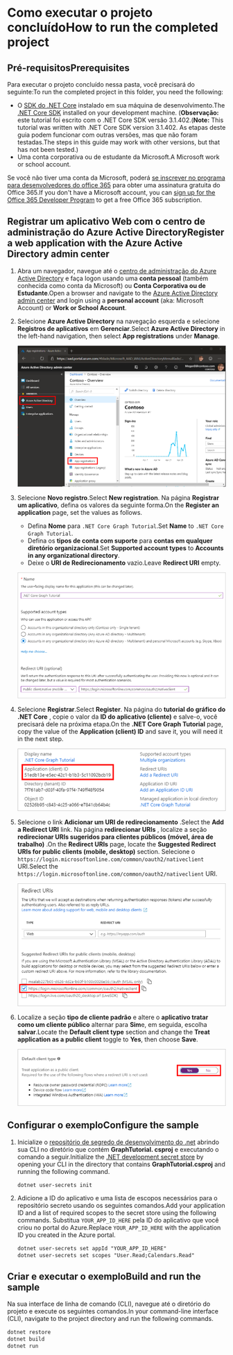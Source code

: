 # <a name="how-to-run-the-completed-project"></a><span data-ttu-id="98794-101">Como executar o projeto concluído</span><span class="sxs-lookup"><span data-stu-id="98794-101">How to run the completed project</span></span>

## <a name="prerequisites"></a><span data-ttu-id="98794-102">Pré-requisitos</span><span class="sxs-lookup"><span data-stu-id="98794-102">Prerequisites</span></span>

<span data-ttu-id="98794-103">Para executar o projeto concluído nessa pasta, você precisará do seguinte:</span><span class="sxs-lookup"><span data-stu-id="98794-103">To run the completed project in this folder, you need the following:</span></span>

- <span data-ttu-id="98794-104">O [SDK do .NET Core](https://dotnet.microsoft.com/download) instalado em sua máquina de desenvolvimento.</span><span class="sxs-lookup"><span data-stu-id="98794-104">The [.NET Core SDK](https://dotnet.microsoft.com/download) installed on your development machine.</span></span> <span data-ttu-id="98794-105">(**Observação:** este tutorial foi escrito com o .NET Core SDK versão 3.1.402.</span><span class="sxs-lookup"><span data-stu-id="98794-105">(**Note:** This tutorial was written with .NET Core SDK version 3.1.402.</span></span> <span data-ttu-id="98794-106">As etapas deste guia podem funcionar com outras versões, mas que não foram testadas.</span><span class="sxs-lookup"><span data-stu-id="98794-106">The steps in this guide may work with other versions, but that has not been tested.)</span></span>
- <span data-ttu-id="98794-107">Uma conta corporativa ou de estudante da Microsoft.</span><span class="sxs-lookup"><span data-stu-id="98794-107">A Microsoft work or school account.</span></span>

<span data-ttu-id="98794-108">Se você não tiver uma conta da Microsoft, poderá [se inscrever no programa para desenvolvedores do office 365](https://developer.microsoft.com/office/dev-program) para obter uma assinatura gratuita do Office 365.</span><span class="sxs-lookup"><span data-stu-id="98794-108">If you don't have a Microsoft account, you can [sign up for the Office 365 Developer Program](https://developer.microsoft.com/office/dev-program) to get a free Office 365 subscription.</span></span>

## <a name="register-a-web-application-with-the-azure-active-directory-admin-center"></a><span data-ttu-id="98794-109">Registrar um aplicativo Web com o centro de administração do Azure Active Directory</span><span class="sxs-lookup"><span data-stu-id="98794-109">Register a web application with the Azure Active Directory admin center</span></span>

1. <span data-ttu-id="98794-110">Abra um navegador, navegue até o [centro de administração do Azure Active Directory](https://aad.portal.azure.com) e faça logon usando uma **conta pessoal** (também conhecida como conta da Microsoft) ou **Conta Corporativa ou de Estudante**.</span><span class="sxs-lookup"><span data-stu-id="98794-110">Open a browser and navigate to the [Azure Active Directory admin center](https://aad.portal.azure.com) and login using a **personal account** (aka: Microsoft Account) or **Work or School Account**.</span></span>

1. <span data-ttu-id="98794-111">Selecione **Azure Active Directory** na navegação esquerda e selecione **Registros de aplicativos** em **Gerenciar**.</span><span class="sxs-lookup"><span data-stu-id="98794-111">Select **Azure Active Directory** in the left-hand navigation, then select **App registrations** under **Manage**.</span></span>

    ![<span data-ttu-id="98794-112">Uma captura de tela dos registros de aplicativo</span><span class="sxs-lookup"><span data-stu-id="98794-112">A screenshot of the App registrations</span></span> ](/tutorial/images/aad-portal-app-registrations.png)

1. <span data-ttu-id="98794-113">Selecione **Novo registro**.</span><span class="sxs-lookup"><span data-stu-id="98794-113">Select **New registration**.</span></span> <span data-ttu-id="98794-114">Na página **Registrar um aplicativo**, defina os valores da seguinte forma.</span><span class="sxs-lookup"><span data-stu-id="98794-114">On the **Register an application** page, set the values as follows.</span></span>

    - <span data-ttu-id="98794-115">Defina **Nome** para `.NET Core Graph Tutorial`.</span><span class="sxs-lookup"><span data-stu-id="98794-115">Set **Name** to `.NET Core Graph Tutorial`.</span></span>
    - <span data-ttu-id="98794-116">Defina os **tipos de conta com suporte** para **contas em qualquer diretório organizacional**.</span><span class="sxs-lookup"><span data-stu-id="98794-116">Set **Supported account types** to **Accounts in any organizational directory**.</span></span>
    - <span data-ttu-id="98794-117">Deixe o **URI de Redirecionamento** vazio.</span><span class="sxs-lookup"><span data-stu-id="98794-117">Leave **Redirect URI** empty.</span></span>

    ![Uma captura de tela da página registrar um aplicativo](/tutorial/images/aad-register-an-app.png)

1. <span data-ttu-id="98794-119">Selecione **Registrar**.</span><span class="sxs-lookup"><span data-stu-id="98794-119">Select **Register**.</span></span> <span data-ttu-id="98794-120">Na página do **tutorial do gráfico do .NET Core** , copie o valor da **ID do aplicativo (cliente)** e salve-o, você precisará dele na próxima etapa.</span><span class="sxs-lookup"><span data-stu-id="98794-120">On the **.NET Core Graph Tutorial** page, copy the value of the **Application (client) ID** and save it, you will need it in the next step.</span></span>

    ![Uma captura de tela da ID do aplicativo do novo registro de aplicativo](/tutorial/images/aad-application-id.png)

1. <span data-ttu-id="98794-122">Selecione o link **Adicionar um URI de redirecionamento** .</span><span class="sxs-lookup"><span data-stu-id="98794-122">Select the **Add a Redirect URI** link.</span></span> <span data-ttu-id="98794-123">Na página **redirecionar URIs** , localize a seção **redirecionar URIs sugeridos para clientes públicos (móvel, área de trabalho)** .</span><span class="sxs-lookup"><span data-stu-id="98794-123">On the **Redirect URIs** page, locate the **Suggested Redirect URIs for public clients (mobile, desktop)** section.</span></span> <span data-ttu-id="98794-124">Selecione o `https://login.microsoftonline.com/common/oauth2/nativeclient` URI.</span><span class="sxs-lookup"><span data-stu-id="98794-124">Select the `https://login.microsoftonline.com/common/oauth2/nativeclient` URI.</span></span>

    ![Captura de tela da página URIs de redirecionamento](/tutorial/images/aad-redirect-uris.png)

1. <span data-ttu-id="98794-126">Localize a seção **tipo de cliente padrão** e altere o **aplicativo tratar como um cliente público** alternar para **Sim**e, em seguida, escolha **salvar**.</span><span class="sxs-lookup"><span data-stu-id="98794-126">Locate the **Default client type** section and change the **Treat application as a public client** toggle to **Yes**, then choose **Save**.</span></span>

    ![Uma captura de tela da seção tipo de cliente padrão](/tutorial/images/aad-default-client-type.png)

## <a name="configure-the-sample"></a><span data-ttu-id="98794-128">Configurar o exemplo</span><span class="sxs-lookup"><span data-stu-id="98794-128">Configure the sample</span></span>

1. <span data-ttu-id="98794-129">Inicialize o [repositório de segredo de desenvolvimento do .net](https://docs.microsoft.com/aspnet/core/security/app-secrets) abrindo sua CLI no diretório que contém **GraphTutorial. csproj** e executando o comando a seguir.</span><span class="sxs-lookup"><span data-stu-id="98794-129">Initialize the [.NET development secret store](https://docs.microsoft.com/aspnet/core/security/app-secrets) by opening your CLI in the directory that contains **GraphTutorial.csproj** and running the following command.</span></span>

    ```Shell
    dotnet user-secrets init
    ```

1. <span data-ttu-id="98794-130">Adicione a ID do aplicativo e uma lista de escopos necessários para o repositório secreto usando os seguintes comandos.</span><span class="sxs-lookup"><span data-stu-id="98794-130">Add your application ID and a list of required scopes to the secret store using the following commands.</span></span> <span data-ttu-id="98794-131">Substitua `YOUR_APP_ID_HERE` pela ID do aplicativo que você criou no portal do Azure.</span><span class="sxs-lookup"><span data-stu-id="98794-131">Replace `YOUR_APP_ID_HERE` with the application ID you created in the Azure portal.</span></span>

    ```Shell
    dotnet user-secrets set appId "YOUR_APP_ID_HERE"
    dotnet user-secrets set scopes "User.Read;Calendars.Read"
    ```

## <a name="build-and-run-the-sample"></a><span data-ttu-id="98794-132">Criar e executar o exemplo</span><span class="sxs-lookup"><span data-stu-id="98794-132">Build and run the sample</span></span>

<span data-ttu-id="98794-133">Na sua interface de linha de comando (CLI), navegue até o diretório do projeto e execute os seguintes comandos.</span><span class="sxs-lookup"><span data-stu-id="98794-133">In your command-line interface (CLI), navigate to the project directory and run the following commands.</span></span>

```Shell
dotnet restore
dotnet build
dotnet run
```
